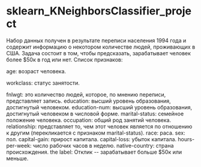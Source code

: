 # sklearn_KNeighborsClassifier_project

Набор данных получен в результате переписи населения 1994 года и содержит информацию о некотором количестве людей, проживающих в США. Задача состоит в том, чтобы предсказать, зарабатывает человек более $50к в год или нет. Список признаков:

age: возраст человека.

workclass: статус занятости.

fnlwgt: это количество людей, которое, по мнению переписи, представляет запись.
education: высший уровень образования, достигнутый человеком.
education-num: высший уровень образования, достигнутый человеком в числовой форме.
marital-status: семейное положение человека.
occupation: общий род занятий человека.
relationship: представляет то, чем этот человек является по отношению к другим (перекликается с признаком marital-status).
race: раса.
sex: пол.
capital-gain: прирост капитала.
capital-loss: убыток капитала.
hours-per-week: число рабочих часов в неделю.
native-country: страна происхождения.
the label: Отклик -- зарабатывает больше $50к или меньше.

